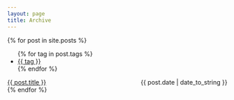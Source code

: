 ```yaml
---
layout: page
title: Archive
---
```


<!-- ## Blog Posts -->

<!-- {% for post in site.posts %}
  * {{ post.date | date_to_string }} &raquo; [ {{ post.title }} ]({{ post.url }})
{% endfor %} -->

{% for post in site.posts %}
<ul class="tags">
  {% for tag in post.tags %}
    <li><a href="{{ site.baseurl }}tags/#{{tag}}" class="tag">{{ tag }}</a></li>
  {% endfor %}
</ul>
<div>
  <span style="float: left;"><a href="{{ post.url }}">{{ post.title }}</a></span>
  <span style="float: right;">{{ post.date | date_to_string }}</span>
</div>
<div style="clear: both;"></div>
{% endfor %}
